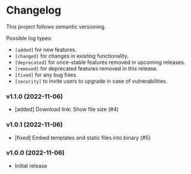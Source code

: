 # Changelog

This project follows semantic versioning.

Possible log types:

- `[added]` for new features.
- `[changed]` for changes in existing functionality.
- `[deprecated]` for once-stable features removed in upcoming releases.
- `[removed]` for deprecated features removed in this release.
- `[fixed]` for any bug fixes.
- `[security]` to invite users to upgrade in case of vulnerabilities.


### v1.1.0 (2022-11-06)

- [added] Download link: Show file size (#4)

### v1.0.1 (2022-11-06)

- [fixed] Embed templates and static files into binary (#5)

### v1.0.0 (2022-11-06)

- Initial release
